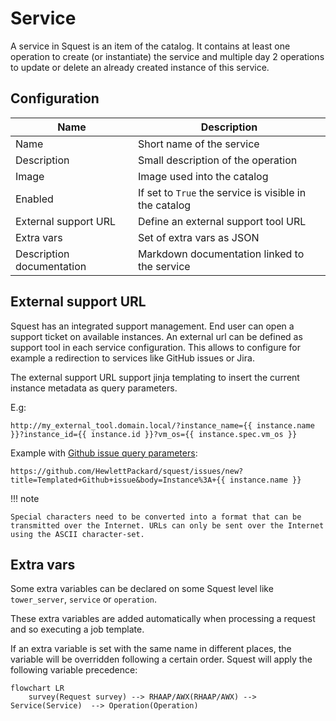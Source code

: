 # Service

A service in Squest is an item of the catalog. It contains at least one operation to create (or instantiate) the service and multiple day 2 operations to update or delete an already created instance of this service.

## Configuration

| Name                      | Description                                            |
|---------------------------|--------------------------------------------------------|
| Name                      | Short name of the service                              |
| Description               | Small description of the operation                     |
| Image                     | Image used into the catalog                            |
| Enabled                   | If set to `True` the service is visible in the catalog |
| External support URL      | Define an external support  tool URL                   |
| Extra vars                | Set of extra vars as JSON                              |
| Description documentation | Markdown documentation linked to the service           |


## External support URL

Squest has an integrated support management. End user can open a support ticket on available instances.
An external url can be defined as support tool in each service configuration. This allows to configure for example a redirection to services like GitHub issues or Jira.

The external support URL support jinja templating to insert the current instance metadata as query parameters.

E.g:
```
http://my_external_tool.domain.local/?instance_name={{ instance.name }}?instance_id={{ instance.id }}?vm_os={{ instance.spec.vm_os }}
```

Example with [Github issue query parameters](https://docs.github.com/en/enterprise-server@3.1/issues/tracking-your-work-with-issues/creating-an-issue#creating-an-issue-from-a-url-query):
```
https://github.com/HewlettPackard/squest/issues/new?title=Templated+Github+issue&body=Instance%3A+{{ instance.name }}
```

!!! note

    Special characters need to be converted into a format that can be transmitted over the Internet. URLs can only be sent over the Internet using the ASCII character-set.

## Extra vars

Some extra variables can be declared on some Squest level like `tower_server`, `service` or `operation`.

These extra variables are added automatically when processing a request and so executing a job template.

If an extra variable is set with the same name in different places, the variable will be overridden following a certain order.
Squest will apply the following variable precedence:

```mermaid
flowchart LR
    survey(Request survey) --> RHAAP/AWX(RHAAP/AWX) --> Service(Service)  --> Operation(Operation)
```
